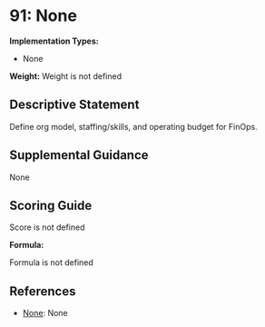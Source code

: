 # 91: None

**Implementation Types:**

- None

**Weight:** Weight is not defined

## Descriptive Statement

Define org model, staffing/skills, and operating budget for FinOps.

## Supplemental Guidance

None

## Scoring Guide

Score is not defined

**Formula:**

Formula is not defined

## References

- [None](None): None
